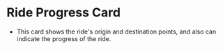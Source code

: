 # Ride Progress Card

- This card shows the ride's origin and destination points, and also can indicate the progress of the ride.

